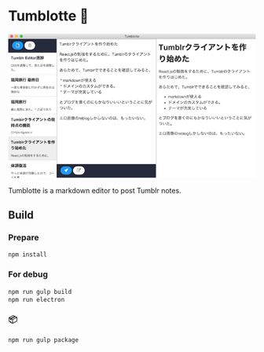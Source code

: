 # Tumblotte 💫

![screenshot](https://raw.githubusercontent.com/mzp/tumblotte/master/docs/screenshot.png)

Tumblotte is a markdown editor to post Tumblr notes.

## Build
### Prepare

```
npm install
```

### For debug

```
npm run gulp build
npm run electron
```

### :package:

```
npm run gulp package
```
